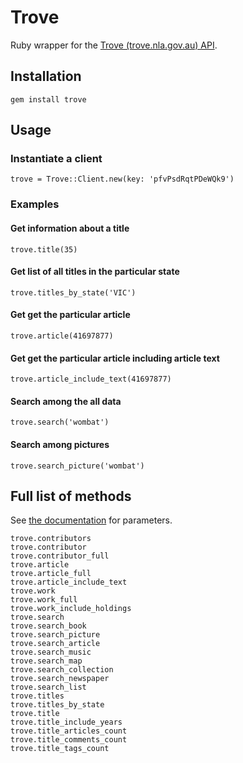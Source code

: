 # Trove

Ruby wrapper for the [Trove (trove.nla.gov.au) API](http://help.nla.gov.au/trove/building-with-trove/api-technical-guide).

## Installation

    gem install trove

## Usage

### Instantiate a client

    trove = Trove::Client.new(key: 'pfvPsdRqtPDeWQk9')

### Examples

#### Get information about a title

    trove.title(35)

#### Get list of all titles in the particular state

    trove.titles_by_state('VIC')

#### Get get the particular article

    trove.article(41697877)

#### Get get the particular article including article text

    trove.article_include_text(41697877)

#### Search among the all data

    trove.search('wombat')

#### Search among pictures

    trove.search_picture('wombat')

## Full list of methods

See [the documentation](http://help.nla.gov.au/trove/building-with-trove/api-technical-guide) for parameters.

    trove.contributors
    trove.contributor
    trove.contributor_full
    trove.article
    trove.article_full
    trove.article_include_text
    trove.work
    trove.work_full
    trove.work_include_holdings
    trove.search
    trove.search_book
    trove.search_picture
    trove.search_article
    trove.search_music
    trove.search_map
    trove.search_collection
    trove.search_newspaper
    trove.search_list
    trove.titles
    trove.titles_by_state
    trove.title
    trove.title_include_years
    trove.title_articles_count
    trove.title_comments_count
    trove.title_tags_count

